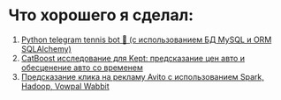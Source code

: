 # Что хорошего я сделал:
1. [Python telegram tennis bot 🎾 (с использованием БД MySQL и ORM SQLAlchemy)](https://github.com/Blausher/show/tree/main/tg_tennis_project)
2. [CatBoost исследование для Kept: предсказание цен авто и обесценение авто со временем](https://github.com/Blausher/show/tree/main/kept_task)
3. [Предсказание клика на рекламу Avito c использованием Spark, Hadoop, Vowpal Wabbit](https://github.com/Blausher/show/blob/main/avito_click_prediction/avito_click_prediction.ipynb)
